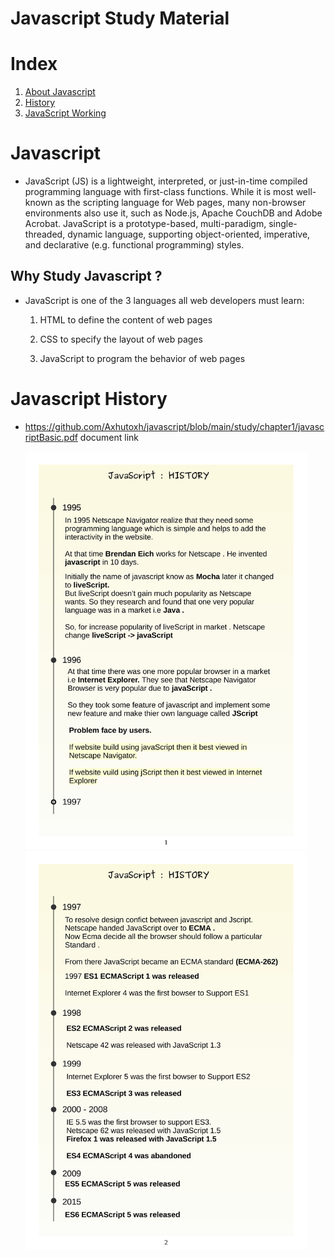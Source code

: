 # Javascript Study Material

# Index

1. [About Javascript](#javascript?)
2. [History](#javascript-history)
3. [JavaScript Working](#how-javascript-works)

# Javascript

- JavaScript (JS) is a lightweight, interpreted, or just-in-time compiled programming language with first-class functions. While it is most well-known as the scripting language for Web pages, many non-browser environments also use it, such as Node.js, Apache CouchDB and Adobe Acrobat. JavaScript is a prototype-based, multi-paradigm, single-threaded, dynamic language, supporting object-oriented, imperative, and declarative (e.g. functional programming) styles.

## Why Study Javascript ?

- JavaScript is one of the 3 languages all web developers must learn:

  1.  HTML to define the content of web pages

  2.  CSS to specify the layout of web pages

  3.  JavaScript to program the behavior of web pages

# Javascript History

- https://github.com/Axhutoxh/javascript/blob/main/study/chapter1/javascriptBasic.pdf document link

  <p float="left">

    <img src="https://github.com/Axhutoxh/javascript/blob/main/study/chapter1/assets/javascriptBasic-1.jpg" width="450" />

    <img src="https://github.com/Axhutoxh/javascript/blob/main/study/chapter1/assets/javascriptBasic-2.jpg"  width="450" />

  </p>

#
